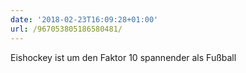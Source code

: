 ```yaml
---
date: '2018-02-23T16:09:28+01:00'
url: /967053805186580481/
---
```

Eishockey ist um den Faktor 10 spannender als Fußball
